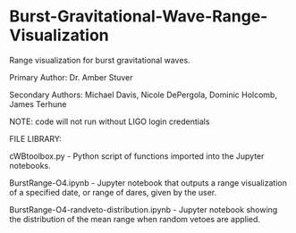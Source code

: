 # Burst-Gravitational-Wave-Range-Visualization
Range visualization for burst gravitational waves.

Primary Author: Dr. Amber Stuver

Secondary Authors: Michael Davis, Nicole DePergola, Dominic Holcomb, James Terhune

NOTE: code will not run without LIGO login credentials


FILE LIBRARY:

cWBtoolbox.py - Python script of functions imported into the Jupyter notebooks.

BurstRange-O4.ipynb - Jupyter notebook that outputs a range visualization of a specified date, or range of dares, given by the user. 

BurstRange-O4-randveto-distribution.ipynb - Jupyter notebook showing the distribution of the mean range when random vetoes are applied.



